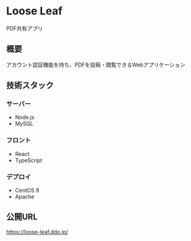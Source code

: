 # Loose Leaf
PDF共有アプリ

## 概要
アカウント認証機能を持ち、PDFを投稿・閲覧できるWebアプリケーション

## 技術スタック

### サーバー
* Node.js
* MySQL

### フロント
* React
* TypeScript

### デプロイ
* CentOS 9
* Apache

## 公開URL
https://loose-leaf.ddo.jp/
